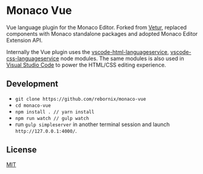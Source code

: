 # Monaco Vue

Vue language plugin for the Monaco Editor. Forked from [Vetur](https://github.com/vuejs/vetur), replaced components with Monaco standalone packages and adopted Monaco Editor Extension API.

Internally the Vue plugin uses the [vscode-html-languageservice](https://github.com/Microsoft/vscode-html-languageservice), [vscode-css-languageservice](https://github.com/Microsoft/vscode-css-languageservice)
node modules. The same modules is also used
in [Visual Studio Code](https://github.com/Microsoft/vscode) to power the HTML/CSS editing experience.

## Development

* `git clone https://github.com/rebornix/monaco-vue`
* `cd monaco-vue`
* `npm install . // yarn install`
* `npm run watch // gulp watch`
* run `gulp simpleserver` in another terminal session and launch `http://127.0.0.1:4000/`.

## License
[MIT](https://github.com/Microsoft/monaco-vue/blob/master/LICENSE.md)
